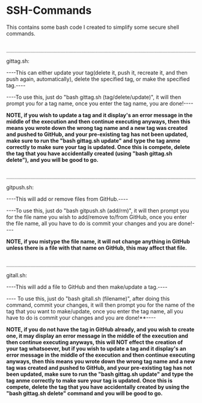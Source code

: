 # SSH-Commands
This contains some bash code I created to simplify some secure shell commands.

                 _________________________________________________________________________________________________________

gittag.sh:

----This can either update your tag(delete it, push it, recreate it, and then push again, automatically), delete the specified tag, or make the specified tag.----

----To use this, just do "bash gittag.sh (tag/delete/update)", it will then prompt you for a tag name, once you enter the tag name, you are done!----

**NOTE, if you wish to update a tag and it display's an error message in the middle of the execution and then continue executing anyways, then this means you wrote down the wrong tag name and a new tag was created and pushed to GitHub, and your pre-existing tag has not been updated, make sure to run the "bash gittag.sh update" and type the tag anme correctly to make sure your tag is updated. Once this is compete, delete the tag that you have accidentally created (using "bash gittag.sh delete"), and you will be good to go.**

                 _________________________________________________________________________________________________________

gitpush.sh:

----This will add or remove files from GitHub.----

----To use this, just do "bash gitpush.sh (add/rm)", it will then prompt you for the file name you wish to add/remove to/from GitHub, once you enter the file name, all you have to do is commit your changes and you are done!----

**NOTE, if you mistype the file name, it will not change anything in GitHub unless there is a file with that name on GitHub, this may affect that file.**

                 _________________________________________________________________________________________________________

gitall.sh:

----This will add a file to GitHub and then make/update a tag.----

---- To use this, just do "bash gitall.sh (filename)", after doing this command, commit your changes, it will then prompt you for the name of the tag that you want to make/update, once you enter the tag name, all you have to do is commit your changes and you are done!**----

**NOTE, if you do not have the tag in GitHub already, and you wish to create one, it may display an error message in the middle of the execution and then continue executing anyways, this will NOT effect the creation of your tag whatsoever, but if you wish to update a tag and it display's an error message in the middle of the execution and then continue executing anyways, then this means you wrote down the wrong tag name and a new tag was created and pushed to GitHub, and your pre-existing tag has not been updated, make sure to run the "bash gittag.sh update" and type the tag anme correctly to make sure your tag is updated. Once this is compete, delete the tag that you have accidentally created by using the "bash gittag.sh delete" command and you will be good to go.**
